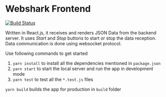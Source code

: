 # Webshark Frontend

[![Build Status](https://travis-ci.com/hyphenOs/webshark-frontend.svg?branch=master)](https://travis-ci.com/hyphenOs/webshark-frontend)

Written in React.js, it receives and renders JSON Data from the backend server. It uses *Start* and *Stop* buttons to start or stop the data reception. Data communication is done using websocket protocol.

Use following commands to get started

1. `yarn install` to install all the dependencies mentioned in `package.json`
2. `yarn start` to start the local server and run the app in development mode
3. `yarn test` to test all the `*.test.js` files

`yarn build` builds the app for production in `build` folder

